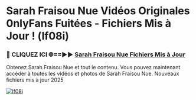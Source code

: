 # Sarah Fraisou Nue Vidéos Originales 0nlyFans Fuitées - Fichiers Mis à Jour ! (lf08i)

<h3>🔴 CLIQUEZ ICI 🌐==►► <a href="https://tinyurl.com/2pmr4ezf" rel="nofollow">Sarah Fraisou Nue Fichiers Mis à Jour</a></h3>

Obtenez Sarah Fraisou Nue et tout le contenu. Vous pouvez maintenant accéder à toutes les vidéos et photos de Sarah Fraisou Nue. Nouveaux fichiers mis à jour 2025

[![lf08i](https://i.imgur.com/6SNvagu.gif)](https://tinyurl.com/2pmr4ezf)

